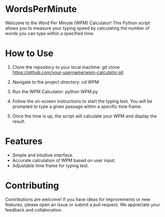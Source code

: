 # WordsPerMinute

Welcome to the Word Per Minute (WPM) Calculator! This Python script allows you to measure your typing speed by calculating the number of words you can type within a specified time.

# How to Use
1. Clone the repository to your local machine:
git clone https://github.com/your-username/wpm-calculator.git

2. Navigate to the project directory:
cd WPM

3. Run the WPM Calculator:
python WPM.py

4. Follow the on-screen instructions to start the typing test. You will be prompted to type a given passage within a specific time frame.

5. Once the time is up, the script will calculate your WPM and display the result.

# Features
- Simple and intuitive interface.
- Accurate calculation of WPM based on user input.
- Adjustable time frame for typing test.

# Contributing
Contributions are welcome! If you have ideas for improvements or new features, please open an issue or submit a pull request. We appreciate your feedback and collaboration.

